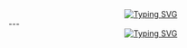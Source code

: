 <div align="center">
<a href=""><img src="https://readme-typing-svg.herokuapp.com?font=Lime&size=40&duration=1&pause=10&color=4E8356&background=FFFE7A&center=true&vCenter=true&width=700&lines=Codewars+JavaScript+Answers" alt="Typing SVG" /></a>
</div>
---
<div>
 </div>
<div align="center">
<a href="https://www.codewars.com/users/KamranAbdullaev"><img src="https://readme-typing-svg.herokuapp.com?font=Lime&size=30&duration=200&pause=1000&color=000103&background=7A5BFF&center=true&vCenter=true&width=435&lines=My+Codewars" alt="Typing SVG" /></a>
</a>

</div>

